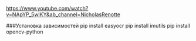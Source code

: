 https://www.youtube.com/watch?v=NApYP_5wlKY&ab_channel=NicholasRenotte

###Установка зависимостей
pip install easyocr
pip install imutils
pip install opencv-python

